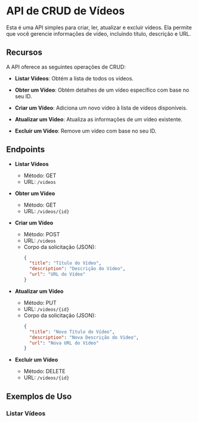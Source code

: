 # API de CRUD de Vídeos

Esta é uma API simples para criar, ler, atualizar e excluir vídeos. Ela permite que você gerencie informações de vídeo, incluindo título, descrição e URL.

## Recursos

A API oferece as seguintes operações de CRUD:

- **Listar Vídeos**: Obtém a lista de todos os vídeos.

- **Obter um Vídeo**: Obtém detalhes de um vídeo específico com base no seu ID.

- **Criar um Vídeo**: Adiciona um novo vídeo à lista de vídeos disponíveis.

- **Atualizar um Vídeo**: Atualiza as informações de um vídeo existente.

- **Excluir um Vídeo**: Remove um vídeo com base no seu ID.

## Endpoints

- **Listar Vídeos**
  - Método: GET
  - URL: `/videos`

- **Obter um Vídeo**
  - Método: GET
  - URL: `/videos/{id}`

- **Criar um Vídeo**
  - Método: POST
  - URL: `/videos`
  - Corpo da solicitação (JSON):
    ```json
    {
      "title": "Título do Vídeo",
      "description": "Descrição do Vídeo",
      "url": "URL do Vídeo"
    }
    ```

- **Atualizar um Vídeo**
  - Método: PUT
  - URL: `/videos/{id}`
  - Corpo da solicitação (JSON):
    ```json
    {
      "title": "Novo Título do Vídeo",
      "description": "Nova Descrição do Vídeo",
      "url": "Nova URL do Vídeo"
    }
    ```

- **Excluir um Vídeo**
  - Método: DELETE
  - URL: `/videos/{id}`

## Exemplos de Uso

### Listar Vídeos

